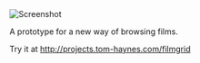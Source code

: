 <img src="http://projects.tom-haynes.com/filmgrid/images/filmgrid-noshadow.png" alt="Screenshot" />

A prototype for a new way of browsing films.

Try it at http://projects.tom-haynes.com/filmgrid
